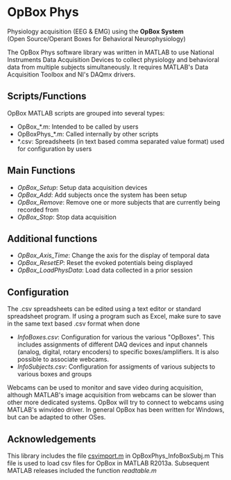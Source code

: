 # OpBox Phys

Physiology acquisition (EEG & EMG) using the **OpBox System**  
(Open Source/Operant Boxes for Behavioral Neurophysiology)
 
The OpBox Phys software library was written in MATLAB to use National Instruments Data Acquisition Devices to collect physiology and behavioral data from multiple subjects simultaneously. It requires MATLAB's Data Acquisition Toolbox and NI's DAQmx drivers.

## Scripts/Functions
OpBox MATLAB scripts are grouped into several types:  

* OpBox_\*.m: Intended to be called by users  
* OpBoxPhys_\*.m: Called internally by other scripts
* \*.csv: Spreadsheets (in text based comma separated value format) used for configuration by users

## Main Functions
* *OpBox_Setup*: Setup data acquisition devices
* *OpBox_Add*: Add subjects once the system has been setup
* *OpBox_Remove*: Remove one or more subjects that are currently being recorded from
* *OpBox_Stop*: Stop data acquisition

## Additional functions
* *OpBox\_Axis\_Time*: Change the axis for the display of temporal data
* *OpBox_ResetEP*: Reset the evoked potentials being displayed
* *OpBox_LoadPhysData*: Load data collected in a prior session

## Configuration
The .csv spreadsheets can be edited using a text editor or standard spreadsheet program. If using a program such as Excel, make sure to save in the same text based .csv format when done

* *InfoBoxes.csv*: Configuration for various the various "OpBoxes". This includes assignments of different DAQ devices and input channels (analog, digital, rotary encoders) to specific boxes/amplifiers. It is also possible to associate webcams.
* *InfoSubjects.csv*: Configuration for assigments of various subjects to various boxes and groups

Webcams can be used to monitor and save video during acquisition, although MATLAB's image acquisition from webcams can be slower than other more dedicated systems. OpBox will try to connect to webcams using MATLAB's winvideo driver. In general OpBox has been written for Windows, but can be adapted to other OSes.

## Acknowledgements

This library includes the file [csvimport.m](http://uk.mathworks.com/matlabcentral/fileexchange/23573-csvimport) in OpBoxPhys_InfoBoxSubj.m
This file is used to load csv files for OpBox in MATLAB R2013a. 
Subsequent MATLAB releases included the function *readtable.m*
